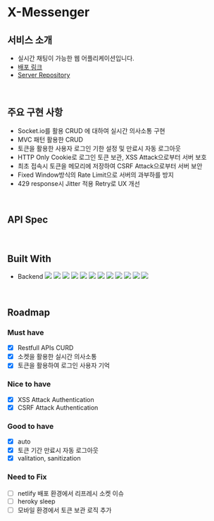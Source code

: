 # X-Messenger

## 서비스 소개

- 실시간 채팅이 가능한 웹 어플리케이션입니다.
- [배포 링크](https://beautiful-hummingbird-0ed56a.netlify.app)
- [Server Repository](https://github.com/wandakim/X_Messenger)

<br />
 
## 주요 구현 사항 
- Socket.io를 활용 CRUD 에 대하여 실시간 의사소통 구현 
- MVC 패턴 활용한 CRUD  
- 토큰을 활용한 사용자 로그인 기한 설정 및 만료시 자동 로그아웃 
- HTTP Only Cookie로 로그인 토큰 보관, XSS Attack으로부터 서버 보호 
- 최초 접속시 토큰을 메모리에 저장하여 CSRF Attack으로부터 서버 보안 
- Fixed Window방식의 Rate Limit으로 서버의 과부하를 방지 
- 429 response시 Jitter 적용 Retry로 UX 개선

<br />

## API Spec

<br />

## Built With

- Backend
  </div> 
    <img src="https://img.shields.io/badge/node.js-339933?style=for-the-badge&logo=nodedotjs&logoColor=white">
    <img src="https://img.shields.io/badge/npm-CB3837?style=for-the-badge&logo=npm&logoColor=white">
    <img src="https://img.shields.io/badge/heroku-430098?style=for-the-badge&logo=netlify&logoColor=white">
    <img src="https://img.shields.io/badge/express-000000?style=for-the-badge&logo=express&logoColor=white">
    <img src="https://img.shields.io/badge/sequelize-52B0E7?style=for-the-badge&logo=sequelize&logoColor=white">
    <img src="https://img.shields.io/badge/postgresql-4169E1?style=for-the-badge&logo=postgresql&logoColor=white">
     <img src="https://img.shields.io/badge/socket.io-010101?style=for-the-badge&logo=socketdotio&logoColor=white">
     <img src="https://img.shields.io/badge/dotenv-ECD53F?style=for-the-badge&logo=dotenv&logoColor=white">
      <img src="https://img.shields.io/badge/react-61DAFB?style=for-the-badge&logo=react&logoColor=white">
      <img src="https://img.shields.io/badge/reactrouter-CA4245?style=for-the-badge&logo=reactrouter&logoColor=white">
      <img src="https://img.shields.io/badge/axios-5A29E4?style=for-the-badge&logo=axios&logoColor=white">
      <img src="https://img.shields.io/badge/netlify-00C7B7?style=for-the-badge&logo=netlify&logoColor=white">
    <div>

<br />

## Roadmap

### Must have

- [x] Restfull APIs CURD
- [x] 소켓을 활용한 실시간 의사소통
- [x] 토큰을 활용하여 로그인 사용자 기억

### Nice to have

- [x] XSS Attack Authentication
- [x] CSRF Attack Authentication

### Good to have

- [x] auto
- [x] 토큰 기간 만료시 자동 로그아웃
- [x] valitation, sanitization

### Need to Fix

- [ ] netlify 배포 환경에서 리프레시 소켓 이슈
- [ ] heroky sleep
- [ ] 모바일 환경에서 토큰 보관 로직 추가
